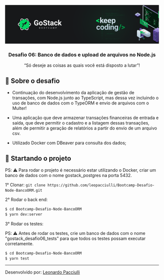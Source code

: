 <img alt="GoStack" src="./src/assets/gostack.png" />

<h3 align="center">
   Desafio 06: Banco de dados e upload de arquivos no Node.js
</h3>

<p align="center">“Só deseje as coisas as quais você está disposto a lutar”!</blockquote>

<br>

## :rocket: Sobre o desafio

- Continuação do desenvolvimento da aplicação de gestão de transações, com Node.js junto ao TypeScript, mas dessa vez incluindo o uso de banco de dados com o TypeORM e envio de arquivos com o Multer!
- Uma aplicação que deve armazenar transações financeiras de entrada e saída, que deve permitir o cadastro e a listagem dessas transações, além de permitir a geração de relatórios a partir do envio de um arquivo csv.

- Utilizado Docker com DBeaver para consulta dos dados;

## :checkered_flag: Startando o projeto

PS: ⚠️ Para rodar o projeto é necessário estar utilizando o Docker, criar um banco de dados com o nome gostack_postgres na porta 5432.

1° Clonar: `git clone https://github.com/leopacciulli/Bootcamp-Desafio-Node-BancoORM.git`

2° Rodar o back end:

```sh
$ cd Bootcamp-Desafio-Node-BancoORM
$ yarn dev:server
```

3° Rodar os testes:

PS: ⚠️ Antes de rodar os testes, crie um banco de dados com o nome "gostack_desafio06_tests" para que todos os testes possam executar corretamente.

```sh
$ cd Bootcamp-Desafio-Node-BancoORM
$ yarn test
```
---

Desenvolvido por: [Leonardo Pacciulli](https://www.linkedin.com/in/leonardo-pacciulli-a4b86a92/)
